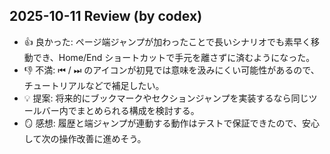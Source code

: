 ## 2025-10-11 Review (by codex)
- 👍 良かった: ページ端ジャンプが加わったことで長いシナリオでも素早く移動でき、Home/End ショートカットで手元を離さずに済むようになった。
- 👎 不満: ⏮ / ⏭ のアイコンが初見では意味を汲みにくい可能性があるので、チュートリアルなどで補足したい。
- 💡 提案: 将来的にブックマークやセクションジャンプを実装するなら同じツールバー内でまとめられる構成を検討する。
- 🪞 感想: 履歴と端ジャンプが連動する動作はテストで保証できたので、安心して次の操作改善に進めそう。
